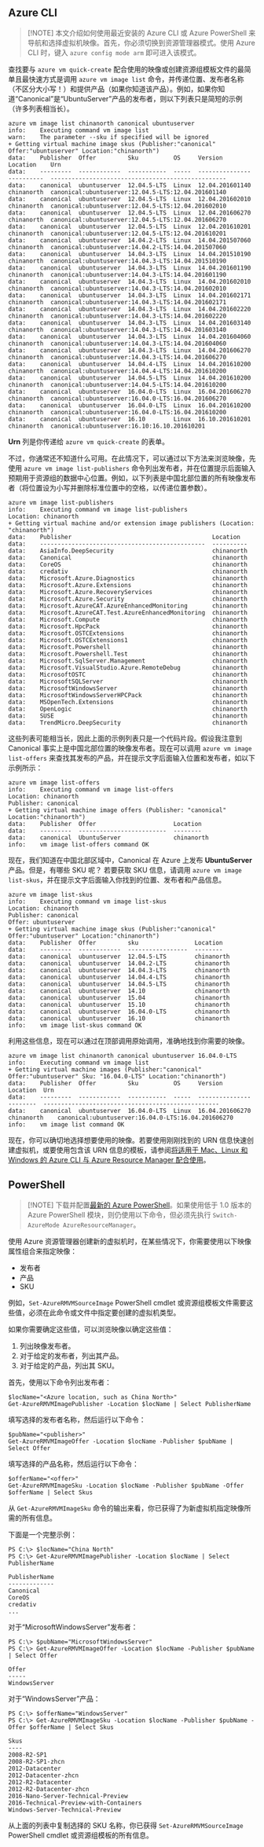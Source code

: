 

## <a name="azure-cli"></a> Azure CLI

> [!NOTE] 本文介绍如何使用最近安装的 Azure CLI 或 Azure PowerShell 来导航和选择虚拟机映像。首先，你必须切换到资源管理器模式。使用 Azure CLI 时，键入 `azure config mode arm` 即可进入该模式。

查找要与 `azure vm quick-create` 配合使用的映像或创建资源组模板文件的最简单且最快速方式是调用 `azure vm image list` 命令，并传递位置、发布者名称（不区分大小写！）和提供产品（如果你知道该产品）。例如，如果你知道“Canonical”是“UbuntuServer”产品的发布者，则以下列表只是简短的示例（许多列表相当长）。

    azure vm image list chinanorth canonical ubuntuserver
    info:    Executing command vm image list
    warn:    The parameter --sku if specified will be ignored
    + Getting virtual machine image skus (Publisher:"canonical" Offer:"ubuntuserver" Location:"chinanorth")
    data:    Publisher  Offer         Sku          OS     Version          Location    Urn
    data:    ---------  ------------  -----------  -----  ---------------  ----------  --------------------------------------------------
    data:    canonical  ubuntuserver  12.04.5-LTS  Linux  12.04.201601140  chinanorth  canonical:ubuntuserver:12.04.5-LTS:12.04.201601140
    data:    canonical  ubuntuserver  12.04.5-LTS  Linux  12.04.201602010  chinanorth  canonical:ubuntuserver:12.04.5-LTS:12.04.201602010
    data:    canonical  ubuntuserver  12.04.5-LTS  Linux  12.04.201606270  chinanorth  canonical:ubuntuserver:12.04.5-LTS:12.04.201606270
    data:    canonical  ubuntuserver  12.04.5-LTS  Linux  12.04.201610201  chinanorth  canonical:ubuntuserver:12.04.5-LTS:12.04.201610201
    data:    canonical  ubuntuserver  14.04.2-LTS  Linux  14.04.201507060  chinanorth  canonical:ubuntuserver:14.04.2-LTS:14.04.201507060
    data:    canonical  ubuntuserver  14.04.3-LTS  Linux  14.04.201510190  chinanorth  canonical:ubuntuserver:14.04.3-LTS:14.04.201510190
    data:    canonical  ubuntuserver  14.04.3-LTS  Linux  14.04.201601190  chinanorth  canonical:ubuntuserver:14.04.3-LTS:14.04.201601190
    data:    canonical  ubuntuserver  14.04.3-LTS  Linux  14.04.201602010  chinanorth  canonical:ubuntuserver:14.04.3-LTS:14.04.201602010
    data:    canonical  ubuntuserver  14.04.3-LTS  Linux  14.04.201602171  chinanorth  canonical:ubuntuserver:14.04.3-LTS:14.04.201602171
    data:    canonical  ubuntuserver  14.04.3-LTS  Linux  14.04.201602220  chinanorth  canonical:ubuntuserver:14.04.3-LTS:14.04.201602220
    data:    canonical  ubuntuserver  14.04.3-LTS  Linux  14.04.201603140  chinanorth  canonical:ubuntuserver:14.04.3-LTS:14.04.201603140
    data:    canonical  ubuntuserver  14.04.3-LTS  Linux  14.04.201604060  chinanorth  canonical:ubuntuserver:14.04.3-LTS:14.04.201604060
    data:    canonical  ubuntuserver  14.04.3-LTS  Linux  14.04.201606270  chinanorth  canonical:ubuntuserver:14.04.3-LTS:14.04.201606270
    data:    canonical  ubuntuserver  14.04.4-LTS  Linux  14.04.201610200  chinanorth  canonical:ubuntuserver:14.04.4-LTS:14.04.201610200
    data:    canonical  ubuntuserver  14.04.5-LTS  Linux  14.04.201610200  chinanorth  canonical:ubuntuserver:14.04.5-LTS:14.04.201610200
    data:    canonical  ubuntuserver  16.04.0-LTS  Linux  16.04.201606270  chinanorth  canonical:ubuntuserver:16.04.0-LTS:16.04.201606270
    data:    canonical  ubuntuserver  16.04.0-LTS  Linux  16.04.201610200  chinanorth  canonical:ubuntuserver:16.04.0-LTS:16.04.201610200
    data:    canonical  ubuntuserver  16.10        Linux  16.10.201610201  chinanorth  canonical:ubuntuserver:16.10:16.10.201610201

**Urn** 列是你传递给 `azure vm quick-create` 的表单。

不过，你通常还不知道什么可用。在此情况下，可以通过以下方法来浏览映像，先使用 `azure vm image list-publishers` 命令列出发布者，并在位置提示后面输入预期用于资源组的数据中心位置。例如，以下列表是中国北部位置的所有映像发布者（将位置设为小写并删除标准位置中的空格，以传递位置参数）。

    azure vm image list-publishers
    info:    Executing command vm image list-publishers
    Location: chinanorth
    + Getting virtual machine and/or extension image publishers (Location: "chinanorth")
    data:    Publisher                                        Location
    data:    -----------------------------------------------  ----------
    data:    AsiaInfo.DeepSecurity                            chinanorth
    data:    Canonical                                        chinanorth
    data:    CoreOS                                           chinanorth
    data:    credativ                                         chinanorth
    data:    Microsoft.Azure.Diagnostics                      chinanorth
    data:    Microsoft.Azure.Extensions                       chinanorth
    data:    Microsoft.Azure.RecoveryServices                 chinanorth
    data:    Microsoft.Azure.Security                         chinanorth
    data:    Microsoft.AzureCAT.AzureEnhancedMonitoring       chinanorth
    data:    Microsoft.AzureCAT.Test.AzureEnhancedMonitoring  chinanorth
    data:    Microsoft.Compute                                chinanorth
    data:    Microsoft.HpcPack                                chinanorth
    data:    Microsoft.OSTCExtensions                         chinanorth
    data:    Microsoft.OSTCExtensions1                        chinanorth
    data:    Microsoft.Powershell                             chinanorth
    data:    Microsoft.Powershell.Test                        chinanorth
    data:    Microsoft.SqlServer.Management                   chinanorth
    data:    Microsoft.VisualStudio.Azure.RemoteDebug         chinanorth
    data:    MicrosoftOSTC                                    chinanorth
    data:    MicrosoftSQLServer                               chinanorth
    data:    MicrosoftWindowsServer                           chinanorth
    data:    MicrosoftWindowsServerHPCPack                    chinanorth
    data:    MSOpenTech.Extensions                            chinanorth
    data:    OpenLogic                                        chinanorth
    data:    SUSE                                             chinanorth
    data:    TrendMicro.DeepSecurity                          chinanorth

这些列表可能相当长，因此上面的示例列表只是一个代码片段。假设我注意到 Canonical 事实上是中国北部位置的映像发布者。现在可以调用 `azure vm image list-offers` 来查找其发布的产品，并在提示文字后面输入位置和发布者，如以下示例所示：

    azure vm image list-offers
    info:    Executing command vm image list-offers
    Location: chinanorth
    Publisher: canonical
    + Getting virtual machine image offers (Publisher: "canonical" Location:"chinanorth")
    data:    Publisher  Offer                      Location
    data:    ---------  -------------------------  --------
    data:    canonical  UbuntuServer               chinanorth
    info:    vm image list-offers command OK

现在，我们知道在中国北部区域中，Canonical 在 Azure 上发布 **UbuntuServer** 产品。但是，有哪些 SKU 呢？ 若要获取 SKU 信息，请调用 `azure vm image list-skus`，并在提示文字后面输入你找到的位置、发布者和产品信息。

    azure vm image list-skus
    info:    Executing command vm image list-skus
    Location: chinanorth
    Publisher: canonical
    Offer: ubuntuserver
    + Getting virtual machine image skus (Publisher:"canonical" Offer:"ubuntuserver" Location:"chinanorth")
    data:    Publisher  Offer         sku                Location
    data:    ---------  ------------  -----------------  --------
    data:    canonical  ubuntuserver  12.04.5-LTS        chinanorth
    data:    canonical  ubuntuserver  14.04.2-LTS        chinanorth
    data:    canonical  ubuntuserver  14.04.3-LTS        chinanorth
    data:    canonical  ubuntuserver  14.04.4-LTS        chinanorth
    data:    canonical  ubuntuserver  14.04.5-LTS        chinanorth
    data:    canonical  ubuntuserver  14.10              chinanorth
    data:    canonical  ubuntuserver  15.04              chinanorth
    data:    canonical  ubuntuserver  15.10              chinanorth
    data:    canonical  ubuntuserver  16.04.0-LTS        chinanorth
    data:    canonical  ubuntuserver  16.10              chinanorth
    info:    vm image list-skus command OK

利用这些信息，现在可以通过在顶部调用原始调用，准确地找到你需要的映像。

    azure vm image list chinanorth canonical ubuntuserver 16.04.0-LTS
    info:    Executing command vm image list
    + Getting virtual machine images (Publisher:"canonical" Offer:"ubuntuserver" Sku: "16.04.0-LTS" Location:"chinanorth")
    data:    Publisher  Offer         Sku          OS     Version          Location  Urn
    data:    ---------  ------------  -----------  -----  ---------------  --------  --------------------------------------------------
    data:    canonical  ubuntuserver  16.04.0-LTS  Linux  16.04.201606270  chinanorth    canonical:ubuntuserver:16.04.0-LTS:16.04.201606270
    info:    vm image list command OK

现在，你可以确切地选择想要使用的映像。若要使用刚刚找到的 URN 信息快速创建虚拟机，或要使用包含该 URN 信息的模板，请参阅[将适用于 Mac、Linux 和 Windows 的 Azure CLI 与 Azure Resource Manager 配合使用](../articles/azure-resource-manager/xplat-cli-azure-resource-manager.md)。

## <a name="powershell"></a> PowerShell

> [!NOTE] 下载并配置[最新的 Azure PowerShell](https://docs.microsoft.com/powershell/azureps-cmdlets-docs)。如果使用低于 1.0 版本的 Azure PowerShell 模块，则仍使用以下命令，但必须先执行 `Switch-AzureMode AzureResourceManager`。

使用 Azure 资源管理器创建新的虚拟机时，在某些情况下，你需要使用以下映像属性组合来指定映像：

- 发布者
- 产品
- SKU

例如，`Set-AzureRMVMSourceImage` PowerShell cmdlet 或资源组模板文件需要这些值，必须在此命令或文件中指定要创建的虚拟机类型。

如果你需要确定这些值，可以浏览映像以确定这些值：

1. 列出映像发布者。
2. 对于给定的发布者，列出其产品。
3. 对于给定的产品，列出其 SKU。

首先，使用以下命令列出发布者：

    $locName="<Azure location, such as China North>"
    Get-AzureRMVMImagePublisher -Location $locName | Select PublisherName

填写选择的发布者名称，然后运行以下命令：

    $pubName="<publisher>"
    Get-AzureRMVMImageOffer -Location $locName -Publisher $pubName | Select Offer

填写选择的产品名称，然后运行以下命令：

    $offerName="<offer>"
    Get-AzureRMVMImageSku -Location $locName -Publisher $pubName -Offer $offerName | Select Skus

从 `Get-AzureRMVMImageSku` 命令的输出来看，你已获得了为新虚拟机指定映像所需的所有信息。

下面是一个完整示例：

    PS C:\> $locName="China North"
    PS C:\> Get-AzureRMVMImagePublisher -Location $locName | Select PublisherName

    PublisherName
    -------------
    Canonical
    CoreOS
    credativ
    ...

对于“MicrosoftWindowsServer”发布者：

    PS C:\> $pubName="MicrosoftWindowsServer"
    PS C:\> Get-AzureRMVMImageOffer -Location $locName -Publisher $pubName | Select Offer

    Offer
    -----
    WindowsServer

对于“WindowsServer”产品：

    PS C:\> $offerName="WindowsServer"
    PS C:\> Get-AzureRMVMImageSku -Location $locName -Publisher $pubName -Offer $offerName | Select Skus

    Skus
    ----
    2008-R2-SP1
    2008-R2-SP1-zhcn
    2012-Datacenter
    2012-Datacenter-zhcn
    2012-R2-Datacenter
    2012-R2-Datacenter-zhcn
    2016-Nano-Server-Technical-Preview
    2016-Technical-Preview-with-Containers
    Windows-Server-Technical-Preview

从上面的列表中复制选择的 SKU 名称，你已获得 `Set-AzureRMVMSourceImage` PowerShell cmdlet 或资源组模板的所有信息。

<!--Image references-->

[5]: ./media/markdown-template-for-new-articles/octocats.png
[6]: ./media/markdown-template-for-new-articles/pretty49.png
[7]: ./media/markdown-template-for-new-articles/channel-9.png
[8]: ./media/markdown-template-for-new-articles/copytemplate.png

<!--Reference style links - using these makes the source content way more readable than using inline links-->

[gog]: http://google.com/
[yah]: http://search.yahoo.com/
[msn]: http://search.msn.com/

<!---HONumber=Mooncake_1010_2016-->